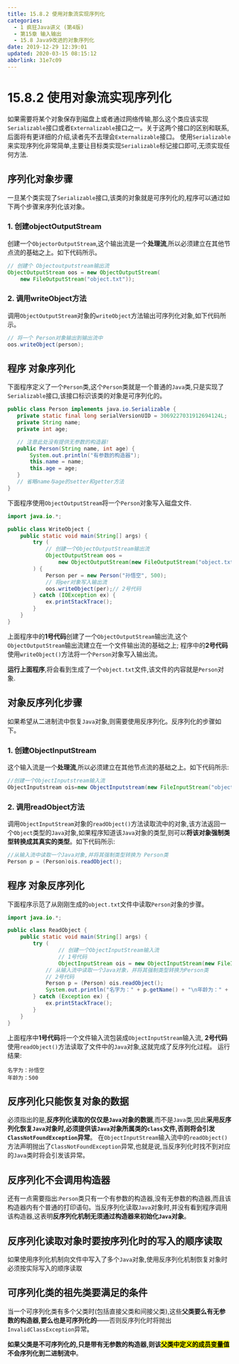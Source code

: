 ```yaml
---
title: 15.8.2 使用对象流实现序列化
categories: 
  - 1 疯狂Java讲义 (第4版)
  - 第15章 输入输出
  - 15.8 Java9改进的对象序列化
date: 2019-12-29 12:39:01
updated: 2020-03-15 08:15:12
abbrlink: 31e7c09
---
```

# 15.8.2 使用对象流实现序列化
如果需要将某个对象保存到磁盘上或者通过网络传输,那么这个类应该实现`Serializable`接口或者`Externalizable`接口之一。关于这两个接口的区别和联系,后面将有更详细的介绍,读者先不去理会`Externalizable`接口。
使用`Serializable`来实现序列化非常简单,主要让目标类实现`Serializable`标记接口即可,无须实现任何方法.

## 序列化对象步骤
一旦某个类实现了`Serializable`接口,该类的对象就是可序列化的,程序可以通过如下两个步骤来序列化该对象。

### 1. 创建objectOutputStream
创建一个`ObjectorOutputStream`,这个输出流是一个**处理流**,所以必须建立在其他节点流的基础之上。如下代码所示。
```java
// 创建个 Objectoutputstream输出流
ObjectOutputStream oos = new ObjectOutputStream(
    new FileOutputStream("object.txt"));
```
### 2. 调用writeObject方法
调用`ObjectOutputStream`对象的`writeObject`方法输出可序列化对象,如下代码所示。
```java
// 将一个 Person对象输出到输出流中
oos.writeObject(person);
```

## 程序 对象序列化
下面程序定义了一个`Person`类,这个`Person`类就是一个普通的`Java`类,只是实现了`Serializable`接口,该接口标识该类的对象是可序列化的。
 ```java
public class Person implements java.io.Serializable {
    private static final long serialVersionUID = 3069227031912694124L;
    private String name;
    private int age;

    // 注意此处没有提供无参数的构造器!
    public Person(String name, int age) {
        System.out.println("有参数的构造器");
        this.name = name;
        this.age = age;
    }
    // 省略name与age的setter和getter方法
}
```
下面程序使用`ObjectOutputStream`将一个`Person`对象写入磁盘文件.
```java
import java.io.*;

public class WriteObject {
    public static void main(String[] args) {
        try (
            // 创建一个ObjectOutputStream输出流
            ObjectOutputStream oos = 
                new ObjectOutputStream(new FileOutputStream("object.txt"))// 1号代码
        ) {
            Person per = new Person("孙悟空", 500);
            // 将per对象写入输出流
            oos.writeObject(per);// 2号代码
        } catch (IOException ex) {
            ex.printStackTrace();
        }
    }
}
```
上面程序中的**1号代码**创建了一个`ObjectOutputStream`输出流,这个`ObjectOutputStream`输出流建立在一个文件输出流的基础之上;
程序中的**2号代码**使用`writeObject()`方法将一个`Person`对象写入输出流。

**运行上面程序**,将会看到生成了一个`object.txt`文件,该文件的内容就是`Person`对象.

## 对象反序列化步骤
如果希望从二进制流中恢复`Java`对象,则需要使用反序列化。反序列化的步骤如下。
### 1. 创建ObjectInputStream
这个输入流是一个**处理流**,所以必须建立在其他节点流的基础之上。如下代码所示:
```java
//创建一个ObjectInputstream输入流
ObjectInputstream ois=new ObjectInputstream(new FileInputStream("object.txt"));
```
### 2. 调用readObject方法
调用`ObjectInputStream`对象的`readObject()`方法读取流中的对象,该方法返回一个`Object`类型的`Java`对象,如果程序知道该`Java`对象的类型,则可以**将该对象强制类型转换成其真实的类型**。如下代码所示:
```java
//从输入流中读取一个Java对象,并将其强制类型转换为 Person类
Person p = (Person)ois.readObject();
```

## 程序 对象反序列化
下面程序示范了从刚刚生成的`object.txt`文件中读取`Person`对象的步骤。
```java
import java.io.*;

public class ReadObject {
    public static void main(String[] args) {
        try (
                // 创建一个ObjectInputStream输入流
                // 1号代码
                ObjectInputStream ois = new ObjectInputStream(new FileInputStream("object.txt"))) {
            // 从输入流中读取一个Java对象，并将其强制类型转换为Person类
            // 2号代码
            Person p = (Person) ois.readObject();
            System.out.println("名字为：" + p.getName() + "\n年龄为：" + p.getAge());
        } catch (Exception ex) {
            ex.printStackTrace();
        }
    }
}
```
上面程序中**1号代码**将一个文件输入流包装成`ObjectInputStream`输入流,
**2号代码**使用`readObject()`方法读取了文件中的`Java`对象,这就完成了反序列化过程。
运行结果:
```
名字为：孙悟空
年龄为：500
```
## 反序列化只能恢复对象的数据
必须指出的是,**反序列化读取的仅仅是`Java`对象的数据**,而不是`Java`类,因此**采用反序列化恢复`Java`对象时,必须提供该`Java`对象所属类的`class`文件,否则将会引发`ClassNotFoundException`异常**。
在`ObjectInputStream`输入流中的`readObject()`方法声明抛出了`ClassNotFoundException`异常,也就是说,当反序列化时找不到对应的`Java`类时将会引发该异常。
## 反序列化不会调用构造器
还有一点需要指出:`Person`类只有一个有参数的构造器,没有无参数的构造器,而且该构造器内有个普通的打印语句。当反序列化读取`Java`对象时,并没有看到程序调用该构造器,这表明**反序列化机制无须通过构造器来初始化`Java`对象**。
## 反序列化读取对象时要按序列化时的写入的顺序读取
如果使用序列化机制向文件中写入了多个`Java`对象,使用反序列化机制恢复对象时必须按实际写入的顺序读取

## 可序列化类的祖先类要满足的条件
当一个可序列化类有多个父类时(包括直接父类和间接父类),这些**父类要么有无参数的构造器,要么也是可序列化的**——否则反序列化时将抛出`InvalidClassException`异常。

**如果父类是不可序列化的,只是带有无参数的构造器,则该<mark>父类中定义的成员变量值</mark>不会序列化到二进制流中**。

